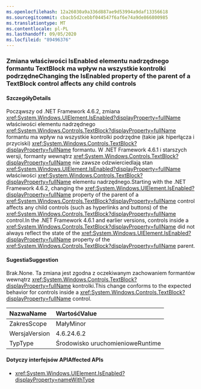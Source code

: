 ```yaml
---
ms.openlocfilehash: 12a26030a9a336d887ae9d53994a9daf13356618
ms.sourcegitcommit: cbacb5d2cebbf044547f6af6e74a9de866800985
ms.translationtype: MT
ms.contentlocale: pl-PL
ms.lasthandoff: 09/05/2020
ms.locfileid: "89496376"
---
```

### <a name="changing-the-isenabled-property-of-the-parent-of-a-textblock-control-affects-any-child-controls"></a><span data-ttu-id="520b5-101">Zmiana właściwości IsEnabled elementu nadrzędnego formantu TextBlock ma wpływ na wszystkie kontrolki podrzędne</span><span class="sxs-lookup"><span data-stu-id="520b5-101">Changing the IsEnabled property of the parent of a TextBlock control affects any child controls</span></span>

#### <a name="details"></a><span data-ttu-id="520b5-102">Szczegóły</span><span class="sxs-lookup"><span data-stu-id="520b5-102">Details</span></span>

<span data-ttu-id="520b5-103">Począwszy od .NET Framework 4.6.2, zmiana <xref:System.Windows.UIElement.IsEnabled?displayProperty=fullName> właściwości elementu nadrzędnego <xref:System.Windows.Controls.TextBlock?displayProperty=fullName> formantu ma wpływ na wszystkie kontrolki podrzędne (takie jak hiperłącza i przyciski) <xref:System.Windows.Controls.TextBlock?displayProperty=fullName> formantu. W .NET Framework 4.6.1 i starszych wersji, formanty wewnątrz <xref:System.Windows.Controls.TextBlock?displayProperty=fullName> nie zawsze odzwierciedlają stan <xref:System.Windows.UIElement.IsEnabled?displayProperty=fullName> właściwości <xref:System.Windows.Controls.TextBlock?displayProperty=fullName> elementu nadrzędnego.</span><span class="sxs-lookup"><span data-stu-id="520b5-103">Starting with the .NET Framework 4.6.2, changing the <xref:System.Windows.UIElement.IsEnabled?displayProperty=fullName> property of the parent of a <xref:System.Windows.Controls.TextBlock?displayProperty=fullName> control affects any child controls (such as hyperlinks and buttons) of the <xref:System.Windows.Controls.TextBlock?displayProperty=fullName> control.In the .NET Framework 4.6.1 and earlier versions, controls inside a <xref:System.Windows.Controls.TextBlock?displayProperty=fullName> did not always reflect the state of the <xref:System.Windows.UIElement.IsEnabled?displayProperty=fullName> property of the <xref:System.Windows.Controls.TextBlock?displayProperty=fullName> parent.</span></span>

#### <a name="suggestion"></a><span data-ttu-id="520b5-104">Sugestia</span><span class="sxs-lookup"><span data-stu-id="520b5-104">Suggestion</span></span>

<span data-ttu-id="520b5-105">Brak.</span><span class="sxs-lookup"><span data-stu-id="520b5-105">None.</span></span> <span data-ttu-id="520b5-106">Ta zmiana jest zgodna z oczekiwanym zachowaniem formantów wewnątrz <xref:System.Windows.Controls.TextBlock?displayProperty=fullName> kontrolki.</span><span class="sxs-lookup"><span data-stu-id="520b5-106">This change conforms to the expected behavior for controls inside a <xref:System.Windows.Controls.TextBlock?displayProperty=fullName> control.</span></span>

| <span data-ttu-id="520b5-107">Nazwa</span><span class="sxs-lookup"><span data-stu-id="520b5-107">Name</span></span>    | <span data-ttu-id="520b5-108">Wartość</span><span class="sxs-lookup"><span data-stu-id="520b5-108">Value</span></span>       |
|:--------|:------------|
| <span data-ttu-id="520b5-109">Zakres</span><span class="sxs-lookup"><span data-stu-id="520b5-109">Scope</span></span>   |<span data-ttu-id="520b5-110">Mały</span><span class="sxs-lookup"><span data-stu-id="520b5-110">Minor</span></span>|
|<span data-ttu-id="520b5-111">Wersja</span><span class="sxs-lookup"><span data-stu-id="520b5-111">Version</span></span>|<span data-ttu-id="520b5-112">4.6.2</span><span class="sxs-lookup"><span data-stu-id="520b5-112">4.6.2</span></span>|
|<span data-ttu-id="520b5-113">Typ</span><span class="sxs-lookup"><span data-stu-id="520b5-113">Type</span></span>|<span data-ttu-id="520b5-114">Środowisko uruchomieniowe</span><span class="sxs-lookup"><span data-stu-id="520b5-114">Runtime</span></span>|

#### <a name="affected-apis"></a><span data-ttu-id="520b5-115">Dotyczy interfejsów API</span><span class="sxs-lookup"><span data-stu-id="520b5-115">Affected APIs</span></span>

- <xref:System.Windows.UIElement.IsEnabled?displayProperty=nameWithType>

<!--

#### Affected APIs

- `P:System.Windows.UIElement.IsEnabled`

-->

